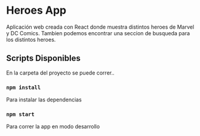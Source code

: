 # Heroes App

Aplicación web creada con React donde muestra distintos heroes de Marvel y DC Comics.
Tambien podemos encontrar una seccion de busqueda para los distintos heroes.


## Scripts Disponibles

En la carpeta del proyecto se puede correr..

### `npm install`
Para instalar las dependencias
### `npm start`
Para correr la app en modo desarrollo
